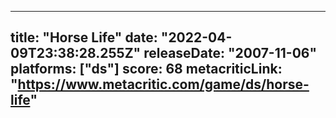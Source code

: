 
---
title: "Horse Life"
date: "2022-04-09T23:38:28.255Z"
releaseDate: "2007-11-06"
platforms: ["ds"]
score: 68
metacriticLink: "https://www.metacritic.com/game/ds/horse-life"
---
